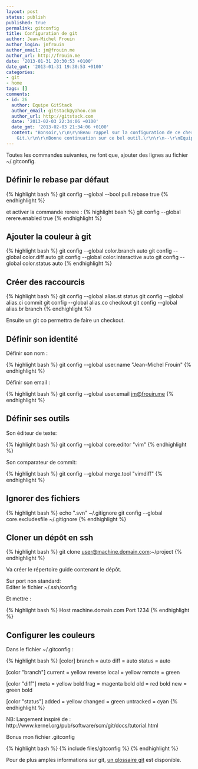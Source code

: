```yaml
---
layout: post
status: publish
published: true
permalink: gitconfig
title: Configuration de git
author: Jean-Michel Frouin
author_login: jmfrouin
author_email: jm@frouin.me
author_url: http://frouin.me
date: '2013-01-31 20:30:53 +0100'
date_gmt: '2013-01-31 19:30:53 +0100'
categories:
- git
- home
tags: []
comments:
- id: 26
  author: Equipe GitStack
  author_email: gitstack@yahoo.com
  author_url: http://gitstack.com
  date: '2013-02-03 22:34:06 +0100'
  date_gmt: '2013-02-03 21:34:06 +0100'
  content: "Bonsoir,\r\n\r\nBeau rappel sur la configuration de ce cher outil qu'est
    Git.\r\n\r\nBonne continuation sur ce bel outil.\r\n\r\n--\r\nEquipe GitStack"
---
```

<p>Toutes les commandes suivantes, ne font que, ajouter des lignes au fichier ~/.gitconfig.</p>
<!--more-->
<h2>Définir le rebase par défaut</h2>

{% highlight bash %}
git config --global --bool pull.rebase true
{% endhighlight %}

et activer la commande rerere : 
{% highlight bash %}
git config --global rerere.enabled true
{% endhighlight %}


<h2>Ajouter la couleur à git</h2>

{% highlight bash %}
git config --global color.branch auto
git config --global color.diff auto
git config --global color.interactive auto
git config --global color.status auto
{% endhighlight %}

<h2>Créer des raccourcis</h2>

{% highlight bash %}
git config --global alias.st status
git config --global alias.ci commit
git config --global alias.co checkout
git config --global alias.br branch
{% endhighlight %}

<p>Ensuite un git co permettra de faire un checkout.</p>
<h2>Définir son identité</h2>
<p>Définir son nom :</p>

{% highlight bash %}
git config --global user.name "Jean-Michel Frouin"
{% endhighlight %}

<p>Définir son email :</p>

{% highlight bash %}
git config --global user.email jm@frouin.me
{% endhighlight %}

<h2>Définir ses outils</h2>
<p>Son éditeur de texte:</p>

{% highlight bash %}
git config --global core.editor "vim"
{% endhighlight %}

<p>Son comparateur de commit:</p>

{% highlight bash %}
git config --global merge.tool "vimdiff"
{% endhighlight %}

<h2>Ignorer des fichiers</h2>

{% highlight bash %}
echo ".svn" ~/.gitignore
git config --global core.excludesfile ~/.gitignore
{% endhighlight %}

<h2>Cloner un dépôt en ssh</h2>

{% highlight bash %}
git clone user@machine.domain.com:~/project
{% endhighlight %}

<p>Va créer le répertoire guide contenant le dépôt.</p>
<p>Sur port non standard:<br />
Editer le fichier ~/.ssh/config</p>
<p>Et mettre :</p>

{% highlight bash %}
Host machine.domain.com
  Port 1234
{% endhighlight %}

<h2>Configurer les couleurs</h2>
<p>Dans le fichier ~/.gitconfig :</p>

{% highlight bash %}
[color]
branch = auto
diff = auto
status = auto

[color "branch"]
current = yellow reverse
local = yellow
remote = green

[color "diff"]
meta = yellow bold
frag = magenta bold
old = red bold
new = green bold

[color "status"]
added = yellow
changed = green
untracked = cyan
{% endhighlight %}

<p>NB: Largement inspiré de : http://www.kernel.org/pub/software/scm/git/docs/tutorial.html</p>
<p>Bonus mon fichier .gitconfig</p>
{% highlight bash %}
  {% include files/gitconfig %}
{% endhighlight %}
<p>Pour de plus amples informations sur git, <a href="http://frouin.me/git/">un glossaire git</a> est disponible.</p>
<!-- Matomo -->
<script type="text/javascript">
  var _paq = window._paq || [];
  /* tracker methods like "setCustomDimension" should be called before "trackPageView" */
  _paq.push(['trackPageView']);
  _paq.push(['enableLinkTracking']);
  (function() {
    var u="//stats.frouin.me/";
    _paq.push(['setTrackerUrl', u+'matomo.php']);
    _paq.push(['setSiteId', '1']);
    var d=document, g=d.createElement('script'), s=d.getElementsByTagName('script')[0];
    g.type='text/javascript'; g.async=true; g.defer=true; g.src=u+'matomo.js'; s.parentNode.insertBefore(g,s);
  })();
</script>
<!-- End Matomo Code -->
